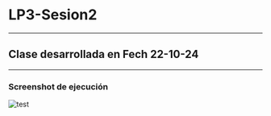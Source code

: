 # LP3-Sesion2
---------------------------------------------------
## Clase desarrollada en Fech 22-10-24
---------------------------------------------------
### Screenshot de ejecución
![test](https://github.com/user-attachments/assets/b46a02de-ba93-49cb-8a9d-ba8813603337)
